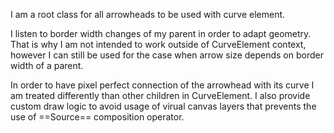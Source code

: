 I am a root class for all arrowheads to be used with curve element.

I listen to border width changes of my parent in order to adapt geometry. That is why I am not intended to work outside of CurveElement context, however I can still be used for the case when arrow size depends on border width of a parent.

In order to have pixel perfect connection of the arrowhead with its curve I am treated differently than other children in CurveElement. I also provide custom draw logic to avoid usage of virual canvas layers that prevents the use of ==Source== composition operator.

